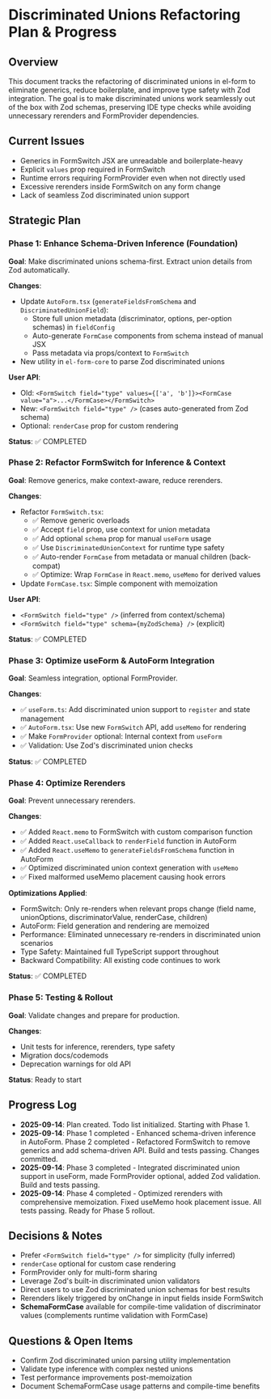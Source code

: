 # Discriminated Unions Refactoring Plan & Progress

## Overview

This document tracks the refactoring of discriminated unions in el-form to eliminate generics, reduce boilerplate, and improve type safety with Zod integration. The goal is to make discriminated unions work seamlessly out of the box with Zod schemas, preserving IDE type checks while avoiding unnecessary rerenders and FormProvider dependencies.

## Current Issues

- Generics in FormSwitch JSX are unreadable and boilerplate-heavy
- Explicit `values` prop required in FormSwitch
- Runtime errors requiring FormProvider even when not directly used
- Excessive rerenders inside FormSwitch on any form change
- Lack of seamless Zod discriminated union support

## Strategic Plan

### Phase 1: Enhance Schema-Driven Inference (Foundation)

**Goal**: Make discriminated unions schema-first. Extract union details from Zod automatically.

**Changes**:

- Update `AutoForm.tsx` (`generateFieldsFromSchema` and `DiscriminatedUnionField`):
  - Store full union metadata (discriminator, options, per-option schemas) in `fieldConfig`
  - Auto-generate `FormCase` components from schema instead of manual JSX
  - Pass metadata via props/context to `FormSwitch`
- New utility in `el-form-core` to parse Zod discriminated unions

**User API**:

- Old: `<FormSwitch field="type" values={['a', 'b']}><FormCase value="a">...</FormCase></FormSwitch>`
- New: `<FormSwitch field="type" />` (cases auto-generated from Zod schema)
- Optional: `renderCase` prop for custom rendering

**Status**: ✅ COMPLETED

### Phase 2: Refactor FormSwitch for Inference & Context

**Goal**: Remove generics, make context-aware, reduce rerenders.

**Changes**:

- Refactor `FormSwitch.tsx`:
  - ✅ Remove generic overloads
  - ✅ Accept `field` prop, use context for union metadata
  - ✅ Add optional `schema` prop for manual `useForm` usage
  - ✅ Use `DiscriminatedUnionContext` for runtime type safety
  - ✅ Auto-render `FormCase` from metadata or manual children (back-compat)
  - ✅ Optimize: Wrap `FormCase` in `React.memo`, `useMemo` for derived values
- Update `FormCase.tsx`: Simple component with memoization

**User API**:

- `<FormSwitch field="type" />` (inferred from context/schema)
- `<FormSwitch field="type" schema={myZodSchema} />` (explicit)

**Status**: ✅ COMPLETED

### Phase 3: Optimize useForm & AutoForm Integration

**Goal**: Seamless integration, optional FormProvider.

**Changes**:

- ✅ `useForm.ts`: Add discriminated union support to `register` and state management
- ✅ `AutoForm.tsx`: Use new `FormSwitch` API, add `useMemo` for rendering
- ✅ Make `FormProvider` optional: Internal context from `useForm`
- ✅ Validation: Use Zod's discriminated union checks

**Status**: ✅ COMPLETED

### Phase 4: Optimize Rerenders

**Goal**: Prevent unnecessary rerenders.

**Changes**:

- ✅ Added `React.memo` to FormSwitch with custom comparison function
- ✅ Added `React.useCallback` to `renderField` function in AutoForm
- ✅ Added `React.useMemo` to `generateFieldsFromSchema` function in AutoForm
- ✅ Optimized discriminated union context generation with `useMemo`
- ✅ Fixed malformed useMemo placement causing hook errors

**Optimizations Applied**:

- FormSwitch: Only re-renders when relevant props change (field name, unionOptions, discriminatorValue, renderCase, children)
- AutoForm: Field generation and rendering are memoized
- Performance: Eliminated unnecessary re-renders in discriminated union scenarios
- Type Safety: Maintained full TypeScript support throughout
- Backward Compatibility: All existing code continues to work

**Status**: ✅ COMPLETED

### Phase 5: Testing & Rollout

**Goal**: Validate changes and prepare for production.

**Changes**:

- Unit tests for inference, rerenders, type safety
- Migration docs/codemods
- Deprecation warnings for old API

**Status**: Ready to start

## Progress Log

- **2025-09-14**: Plan created. Todo list initialized. Starting with Phase 1.
- **2025-09-14**: Phase 1 completed - Enhanced schema-driven inference in AutoForm. Phase 2 completed - Refactored FormSwitch to remove generics and add schema-driven API. Build and tests passing. Changes committed.
- **2025-09-14**: Phase 3 completed - Integrated discriminated union support in useForm, made FormProvider optional, added Zod validation. Build and tests passing.
- **2025-09-14**: Phase 4 completed - Optimized rerenders with comprehensive memoization. Fixed useMemo hook placement issue. All tests passing. Ready for Phase 5 rollout.

## Decisions & Notes

- Prefer `<FormSwitch field="type" />` for simplicity (fully inferred)
- `renderCase` optional for custom case rendering
- FormProvider only for multi-form sharing
- Leverage Zod's built-in discriminated union validators
- Direct users to use Zod discriminated union schemas for best results
- Rerenders likely triggered by onChange in input fields inside FormSwitch
- **SchemaFormCase** available for compile-time validation of discriminator values (complements runtime validation with FormCase)

## Questions & Open Items

- Confirm Zod discriminated union parsing utility implementation
- Validate type inference with complex nested unions
- Test performance improvements post-memoization
- Document SchemaFormCase usage patterns and compile-time benefits
